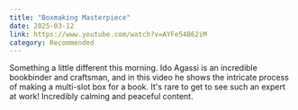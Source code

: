 ```yaml
---
title: "Boxmaking Masterpiece"
date: 2025-03-12
link: https://www.youtube.com/watch?v=AYFe54B62iM
category: Recommended
---
```

Something a little different this morning. Ido Agassi is an incredible bookbinder and craftsman, and in this video he shows the intricate process of making a multi-slot box for a book. It's rare to get to see such an expert at work! Incredibly calming and peaceful content.
